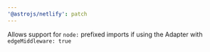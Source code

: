 ```yaml
---
'@astrojs/netlify': patch
---
```


Allows support for `node:` prefixed imports if using  the Adapter with `edgeMiddleware: true`
